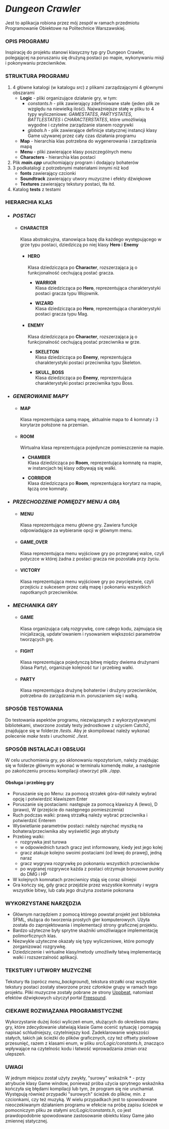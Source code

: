 # *Dungeon Crawler*

Jest to aplikacja robiona przez mój zespół w ramach przedmiotu Programowanie Obiektowe na Politechnice Warszawskiej.

### **OPIS PROGRAMU**
Inspirację do projektu stanowi klasyczny typ gry Dungeon Crawler, polegającej na poruszaniu się drużyną postaci po mapie, wykonywaniu misji i pokonywaniu przeciwników.

### **STRUKTURA PROGRAMU**
1. 4 główne katalogi (w katalogu *src*) z plikami zarządzającymi 4 głównymi obszarami
     - **Logic** - pliki organizujące działanie gry, w tym:
        - *constants.h* - plik zawierający zdefiniowane stałe (jeden plik ze względu na niewielką ilość). Najważniejsze stałę w pliku to 4 typy wyliczeniowe: *GAMESTATES*, *PARTYSTATES*, *BATTLESTATES* i *CHARACTERSTATES*, które umożliwiają wygodne i czytelne zarządzanie stanem rozgrywki
        - *globals.h* - plik zawierające definicje statycznej instancji klasy Game używanej przez cały czas działania programu
    - **Map** - hierarchia klas potrzebna do wygenerowania i zarządzania mapą
    - **Menu** - pliki zawierające klasy poszczególnych menu
    - **Characters** - hierarchia klas postaci
2. Plik _**main.cpp**_ uruchomiający program i dodający bohaterów
3. 3 podkatalogi z potrzebnymi materiałami innymi niż kod
      - **fonts** zawierający czcionki
      - **Soundtrack** zawierający utwory muzyczne i efekty dźwiękowe
      - **Textures** zawierający tekstury postaci, tła itd.
4. Katalog **tests** z testami

### **HIERARCHIA KLAS**

- ### *POSTACI*

    - #### **CHARACTER**
        Klasa abstrakcyjna, stanowiąca bazę dla każdego występującego w grze typu postaci, dziedziczą po niej klasy **Hero** i **Enemy**   
        
        - #### **HERO**
            Klasa dziedzicząca po **Character**, rozszerzająca ją o funkcjonalność cechującą postać gracza.   

            - **WARRIOR**  
            Klasa dziedzicząca po **Hero**, reprezentująca charakterystyki postaci gracza typu Wojownik.   

            - **WIZARD**  
            Klasa dziedzicząca po **Hero**, reprezentująca charakterystyki postaci gracza typu Mag.   

        - #### **ENEMY**
            Klasa dziedzicząca po **Character**, rozszerzająca ją o funkcjonalność cechującą postać przeciwnika w grze.   

            - **SKELETON**  
            Klasa dziedzicząca po **Enemy**, reprezentująca charakterystyki postaci przeciwnika typu Skeleton.   

            - **SKULL_BOSS**   
            Klasa dziedzicząca po **Enemy**, reprezentująca charakterystyki postaci przeciwnika typu Boss.   
            
- ### *GENEROWANIE MAPY*

    - #### **MAP**
        Klasa reprezentująca samą mapę, aktualnie mapa to 4 komnaty i 3 korytarze położone na przemian.   

    - #### **ROOM**
        Wirtualna klasa reprezentująca pojedyncze pomieszczenie na mapie.   

        - **CHAMBER**  
        Klasa dziedzicząca po **Room**, reprezentująca komnatę na mapie, w instancjach tej klasy odbywają się walki.   

        - **CORRIDOR**  
        Klasa dziedzicząca po **Room**, reprezentująca korytarz na mapie, łączą one komnaty.


- ### *PRZECHODZENIE POMIĘDZY MENU A GRĄ*

    - #### **MENU**
        Klasa reprezentująca menu główne gry. Zawiera funckje odpowiadające za wybieranie opcji w głównym menu.

    - #### **GAME_OVER**
        Klasa reprezentująca menu wyjściowe gry po przegranej walce, czyli potyczce w której żadna z postaci gracza nie pozostała przy życiu.   

    - #### **VICTORY**
        Klasa reprezentująca menu wyjściowe gry po zwycięstwie, czyli przejściu z sukcesem przez całą mapę i pokonaniu wszystkich napotkanych przeciwników.   


- ### *MECHANIKA GRY*
    - #### **GAME**
        Klasa organizująca całą rozgrywkę, core całego kodu, zajmująca się inicjalizacją, update'owaniem i rysowaniem większości parametrów tworzących grę.   

    - #### **FIGHT**
        Klasa reprezentująca pojedynczą bitwę między dwiema drużynami (klasa Party), organizuje kolejność tur i przebieg walki.   

    - #### **PARTY**
        Klasa reprezentująca drużynę bohaterów i drużyny przeciwników, potrzebna do zarządzania m.in. poruszaniem się i walką.
  

### **SPOSÓB TESTOWANIA**
Do testowania aspektów programu, niezwiązanych z wykorzystywanymi bibliotekami, stworzone zostały testy jednostkowe z użyciem Catch2, znajdujące się w folderze */tests*. Aby je skompilować należy wykonać polecenie _make tests_ i uruchomić _./test_.

### **SPOSÓB INSTALACJI I OBSŁUGI**
W celu uruchomienia gry, po sklonowaniu repozytorium, należy znajdując się w folderze głównym wykonać w terminalu komendę *make*, a następnie po zakończeniu procesu kompilacji otworzyć plik *./app*.

#### **Obsługa i przebieg gry**
- Poruszanie się po Menu: za pomocą strzałek góra-dół należy wybrać opcję i potwierdzić klawiszem Enter
- Poruszanie się postaciami: następuje za pomocą klawiszy A (lewo), D (prawo), W (przejście do następnego pomieszczenia)
- Ruch podczas walki: prawą strzałką należy wybrać przeciwnika i potwierdzić Enterem
- Wyświetlanie parametrów postaci: należy najechać myszką na bohatera/przeciwnika aby wyświetlić jego atrybuty
- Przebieg walki:
    - rozgrywka jest turowa
    - w odpowiednich turach gracz jest informowany, kiedy jest jego kolej
    - gracz atakuje kolejno swoimi postaciami (od lewej do prawej), jedną naraz
    - gracz wygrywa rozgrywkę po pokonaniu wszystkich przeciwników
    - po wygranej rozgrywce każda z postaci otrzymuje bonusowe punkty do DMG i HP 
- W kolejnych komnatach przeciwnicy stają się coraz silniejsi
- Gra kończy się, gdy gracz przejdzie przez wszystkie komnaty i wygra wszystkie bitwy, lub cała jego drużyna zostanie pokonana

### **WYKORZYSTANE NARZĘDZIA**
- Głównym narzędziem z pomocą którego powstał projekt jest biblioteka SFML, służąca do tworzenia prostych gier komputerowych. Użyta została do zaprojektowania i implementacji strony graficznej projektu.
- Bardzo użyteczne były sprytne skaźniki umożliwiające implementację polimorficznych klas.
- Niezwykle użyteczne okazały się typy wyliczeniowe, które pomogły zorganizować rozgrywkę.
- Dziedziczenie i wirtualne klasy/metody umożliwiły łatwą implementację walki i rozszerzalność aplikacji.


### **TEKSTURY I UTWORY MUZYCZNE**
Tekstury tła (oprócz *menu_background*), tekstura strzałki oraz wszystkie tekstury postaci zostały stworzone przez członków grupy w ramach tego projektu. Pliki muzyczne zostały pobrane ze strony [Uppbeat](uppbeat.io), natomiast efektów dźwiękowych użyczył portal [Freesound](https://freesound.org/).
  
### **CIEKAWE ROZWIĄZANIA PROGRAMISTYCZNE**
Wykorzystanie dużej ilości wyliczeń enum, służących do określenia stanu gry, które zdecydowanie ułatwiają klasie Game ocenić sytuację i pomagają napisać schludniejszy, czytelniejszy kod.
Zadeklarowanie większości stałych, takich jak ścieżki do plików graficznych, czy też offsety pixelowe przesunięć, razem z klasami enum, w pliku *src/Logic/constants.h*, znacząco wpływające na czytelnośc kodu i łatwość wprowadzania zmian oraz ulepszeń.

### **UWAGI**
W jednym miejscu został użyty zwykły, "surowy" wskaźnik * - przy atrybucie klasy Game window, ponieważ próba użycia sprytnego wskaźnika kończyła się błędami kompilacji lub tym, że program się nie uruchamiał.
Występują również przypadki "surowych" ścieżek do plików, min. z czcionkami, czy też muzyką. W wielu przypadkach jest to spowodowane nieoczekiwanym działaniem programu w efekcie na próbę zapisu ścieżek w pomocniczym pliku ze stałymi *src/Logic/constants.h*, co jest prawdopodobnie spowodowane zastosowanie obiektu klasy Game jako zmiennej statycznej.


